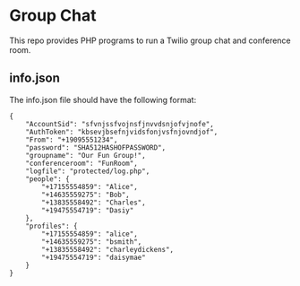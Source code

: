 Group Chat
==========

This repo provides PHP programs to run a Twilio group chat and conference room.

info.json
---------

The info.json file should have the following format:

    {
        "AccountSid": "sfvnjssfvojnsfjnvvdsnjofvjnofe",
        "AuthToken": "kbsevjbsefnjvidsfonjvsfnjovndjof",
        "From": "+19095551234",
        "password": "SHA512HASHOFPASSWORD",
        "groupname": "Our Fun Group!",
        "conferenceroom": "FunRoom",
        "logfile": "protected/log.php",
        "people": {
            "+17155554859": "Alice",
            "+14635559275": "Bob",
            "+13835558492": "Charles",
            "+19475554719": "Dasiy"
        },
        "profiles": {
            "+17155554859": "alice",
            "+14635559275": "bsmith",
            "+13835558492": "charleydickens",
            "+19475554719": "daisymae"
        }
    }
